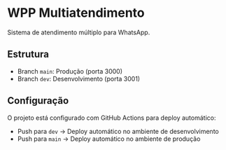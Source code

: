# WPP Multiatendimento

Sistema de atendimento múltiplo para WhatsApp.

## Estrutura
- Branch `main`: Produção (porta 3000)
- Branch `dev`: Desenvolvimento (porta 3001)

## Configuração
O projeto está configurado com GitHub Actions para deploy automático:
- Push para `dev` → Deploy automático no ambiente de desenvolvimento
- Push para `main` → Deploy automático no ambiente de produção